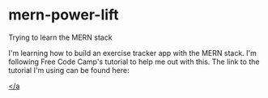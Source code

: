 # mern-power-lift
Trying to learn the MERN stack

I'm learning how to build an exercise tracker app with the MERN stack. I'm following Free Code Camp's 
tutorial to help me out with this. The link to the tutorial I'm using can be found here: 

<a href="https://medium.com/@beaucarnes/learn-the-mern-stack-by-building-an-exercise-tracker-mern-tutorial-59c13c1237a1"></a
